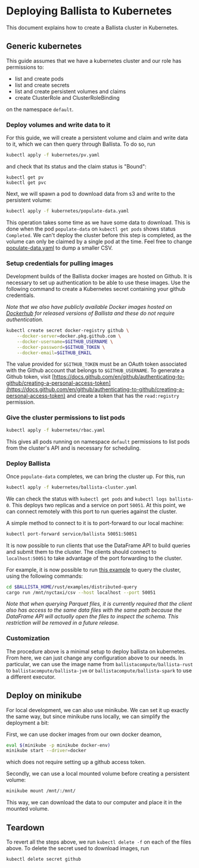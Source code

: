 # Deploying Ballista to Kubernetes

This document explains how to create a Ballista cluster in Kubernetes.

## Generic kubernetes

This guide assumes that we have a kubernetes cluster and our role has permissions to:

* list and create pods
* list and create secrets
* list and create persistent volumes and claims
* create ClusterRole and ClusterRoleBinding

on the namespace `default`.

### Deploy volumes and write data to it

For this guide, we will create a persistent volume and claim and write data to it, which we can then query through Ballista.
To do so, run

```bash
kubectl apply -f kubernetes/pv.yaml
```

and check that its status and the claim status is "Bound":

```
kubectl get pv
kubectl get pvc
```

Next, we will spawn a pod to download data from s3 and write to the persistent volume:

```bash
kubectl apply -f kubernetes/populate-data.yaml
```

This operation takes some time as we have some data to download. This is done when the pod `populate-data` on `kubectl get pods`
shows status `Completed`. We can't deploy the cluster before this step is completed, as the volume can only be claimed by
a single pod at the time. Feel free to change [populate-data.yaml](./populate-data.yaml) to dump a smaller CSV.

### Setup credentials for pulling images

Development builds of the Ballista docker images are hosted on Github. It is necessary to set up authentication to be
able to use these images. Use the following command to create a Kubernetes secret containing your github credentials.  

_Note that we also have publicly available Docker images hosted on [Dockerhub](https://hub.docker.com/u/ballistacompute) 
for released versions of Ballista and these do not require authentication._


```bash
kubectl create secret docker-registry github \
    --docker-server=docker.pkg.github.com \
    --docker-username=$GITHUB_USERNAME \
    --docker-password=$GITHUB_TOKEN \
    --docker-email=$GITHUB_EMAIL
```

The value provided for `$GITHUB_TOKEN` must be an OAuth token associated with the Github account that belongs 
to `$GITHUB_USERNAME`. To generate a Github token, visit [https://docs.github.com/en/github/authenticating-to-github/creating-a-personal-access-token](https://docs.github.com/en/github/authenticating-to-github/creating-a-personal-access-token) 
and create a token that has the `read:registry` permission.

### Give the cluster permissions to list pods

```bash
kubectl apply -f kubernetes/rbac.yaml
```

This gives all pods running on namespace `default` permissions to list pods from the cluster's API
and is necessary for scheduling.

### Deploy Ballista

Once `populate-data` completes, we can bring the cluster up. For this, run

```bash
kubectl apply -f kubernetes/ballista-cluster.yaml
```

We can check the status with `kubectl get pods` and `kubectl logs ballista-0`.
This deploys two replicas and a service on port `50051`.
At this point, we can connect remotely with this port to run queries against the cluster.

A simple method to connect to it is to port-forward to our local machine:

```bash
kubectl port-forward service/ballista 50051:50051
```

It is now possible to run clients that use the DataFrame API to build queries and submit them to the cluster. The clients
should connect to `localhost:50051` to take advantage of the port forwarding to the cluster.

For example, it is now possible to run [this example](../rust/examples/distributed-query) to query the cluster, using
the following commands: 

```bash
cd $BALLISTA_HOME/rust/examples/distributed-query
cargo run /mnt/nyctaxi/csv --host localhost --port 50051
```

_Note that when querying Parquet files, it is currently required that the client also has access to the same 
data files with the same path because the DataFrame API will actually open the files to inspect the schema. This 
restriction will be removed in a future release._

### Customization

The procedure above is a minimal setup to deploy ballista on kubernetes. From here, we can just change any configuration above
to our needs. In particular, we can use the image name from `ballistacompute/ballista-rust` to `ballistacompute/ballista-jvm` or `ballistacompute/ballista-spark` to use a different executor.

## Deploy on minikube

For local development, we can also use minikube. We can set it up exactly the same way, but since 
minikube runs locally, we can simplify the deployment a bit:

First, we can use docker images from our own docker deamon,

```bash
eval $(minikube -p minikube docker-env)
minikube start --driver=docker
```

which does not require setting up a github access token.

Secondly, we can use a local mounted volume before creating a persistent volume:

```bash
minikube mount /mnt/:/mnt/
```

This way, we can download the data to our computer and place it in the mounted volume.

## Teardown

To revert all the steps above, we run `kubectl delete -f` on each of the files above. To delete the secret used
to download images, run

```bash
kubectl delete secret github
```
